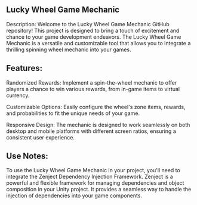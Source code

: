 Lucky Wheel Game Mechanic
-
Description:
Welcome to the Lucky Wheel Game Mechanic GitHub repository! This project is designed to bring a touch of excitement and chance to your game development endeavors. The Lucky Wheel Game Mechanic is a versatile and customizable tool that allows you to integrate a thrilling spinning wheel mechanic into your games.

Features:
--

Randomized Rewards: Implement a spin-the-wheel mechanic to offer players a chance to win various rewards, from in-game items to virtual currency.

Customizable Options: Easily configure the wheel's zone items, rewards, and probabilities to fit the unique needs of your game.

Responsive Design: The mechanic is designed to work seamlessly on both desktop and mobile platforms with different screen ratios, ensuring a consistent user experience.

Use Notes:
---

To use the Lucky Wheel Game Mechanic in your project, you'll need to integrate the Zenject Dependency Injection Framework. Zenject is a powerful and flexible framework for managing dependencies and object composition in your Unity project. It provides a seamless way to handle the injection of dependencies into your game components.

